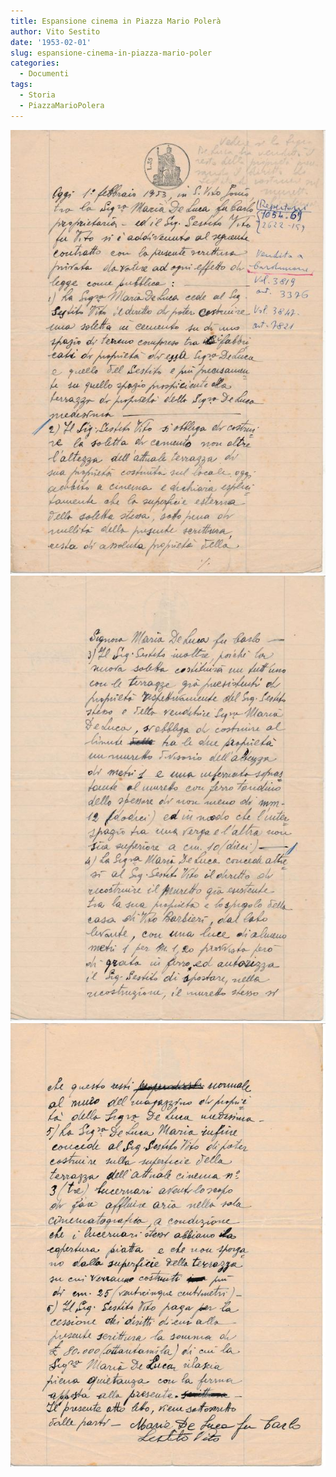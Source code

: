 ```yaml
---
title: Espansione cinema in Piazza Mario Polerà
author: Vito Sestito
date: '1953-02-01'
slug: espansione-cinema-in-piazza-mario-poler
categories:
  - Documenti
tags:
  - Storia
  - PiazzaMarioPolera
---
```

![](images/1953-02-01_sala_adiacente_al_cinema_1.jpeg)
![](images/1953-02-01_sala_adiacente_al_cinema_2.jpeg)
![](images/1953-02-01_sala_adiacente_al_cinema_3.jpeg)